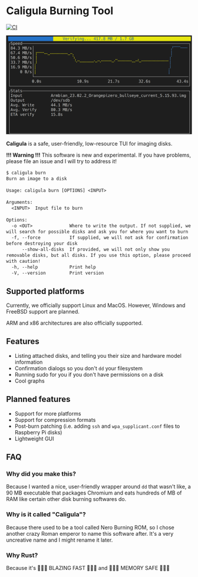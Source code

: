# Caligula Burning Tool

[![CI](https://github.com/ifd3f/caligula/actions/workflows/ci.yml/badge.svg)](https://github.com/ifd3f/caligula/actions/workflows/ci.yml)

![Screenshot of the Caligula TUI verifying a disk.](./images/verifying.png)

**Caligula** is a safe, user-friendly, low-resource TUI for imaging disks.

**!!! Warning !!!** This software is new and experimental. If you have problems, please file an issue and I will try to address it!

```
$ caligula burn
Burn an image to a disk

Usage: caligula burn [OPTIONS] <INPUT>

Arguments:
  <INPUT>  Input file to burn

Options:
  -o <OUT>              Where to write the output. If not supplied, we will search for possible disks and ask you for where you want to burn
  -f, --force           If supplied, we will not ask for confirmation before destroying your disk
      --show-all-disks  If provided, we will not only show you removable disks, but all disks. If you use this option, please proceed with caution!
  -h, --help            Print help
  -V, --version         Print version
```

## Supported platforms

Currently, we officially support Linux and MacOS. However, Windows and FreeBSD support are planned.

ARM and x86 architectures are also officially supported.

## Features

- Listing attached disks, and telling you their size and hardware model information
- Confirmation dialogs so you don't `dd` your filesystem
- Running sudo for you if you don't have permissions on a disk
- Cool graphs

## Planned features

- Support for more platforms
- Support for compression formats
- Post-burn patching (i.e. adding `ssh` and `wpa_supplicant.conf` files to Raspberry Pi disks)
- Lightweight GUI

## FAQ

### Why did you make this?

Because I wanted a nice, user-friendly wrapper around `dd` that wasn't like, a 90 MB executable that packages Chromium and eats hundreds of MB of RAM like certain other disk burning softwares do.

### Why is it called "Caligula"?

Because there used to be a tool called Nero Burning ROM, so I chose another crazy Roman emperor to name this software after. It's a very uncreative name and I might rename it later.

### Why Rust?

Because it's 🚀🚀🚀 BLAZING FAST 🚀🚀🚀 and 💾💾💾 MEMORY SAFE 💾💾💾
